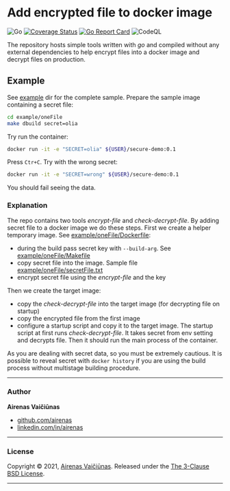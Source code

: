 # Add encrypted file to docker image

![Go](https://github.com/airenas/secure-file/workflows/Go/badge.svg) [![Coverage Status](https://coveralls.io/repos/github/airenas/secure-file/badge.svg?branch=main)](https://coveralls.io/github/airenas/secure-file?branch=main) [![Go Report Card](https://goreportcard.com/badge/github.com/airenas/secure-file)](https://goreportcard.com/report/github.com/airenas/secure-file) ![CodeQL](https://github.com/airenas/secure-file/workflows/CodeQL/badge.svg)

The repository hosts simple tools written with *go* and compiled without any external dependencies to help encrypt files into a docker image and decrypt files on production. 

## Example

See [example](example) dir for the complete sample. Prepare the sample image containing a secret file:

```bash
cd example/oneFile
make dbuild secret=olia
```

Try run the container:
```bash
docker run -it -e "SECRET=olia" ${USER}/secure-demo:0.1
```

Press `Ctr+C`. Try with the wrong secret:

```bash
docker run -it -e "SECRET=wrong" ${USER}/secure-demo:0.1
```

You should fail seeing the data.

### Explanation

The repo contains two tools *encrypt-file* and *check-decrypt-file*. By adding secret file to a docker image we do these steps. First we create a helper temporary image. See [example/oneFile/Dockerfile](example/Dockerfile): 
- during the build pass secret key with `--build-arg`. See [example/oneFile/Makefile](example/Makefile) 
- copy secret file into the image. Sample file [example/oneFile/secretFile.txt](example/secretFile.txt) 
- encrypt secret file using the *encrypt-file* and the key
 
Then we create the target image:  

- copy the *check-decrypt-file* into the target image (for decrypting file on startup)
- copy the encrypted file from the first image
- configure a startup script and copy it to the target image. The startup script at first runs *check-decrypt-file*. It takes secret from env setting and decrypts file. Then it should run the main process of the container. 

As you are dealing with secret data, so you must be extremely cautious. It is possible to reveal secret with `docker history` if you are using the build process without multistage building procedure.

---
### Author

**Airenas Vaičiūnas**
 
* [github.com/airenas](https://github.com/airenas/)
* [linkedin.com/in/airenas](https://www.linkedin.com/in/airenas/)


---
### License

Copyright © 2021, [Airenas Vaičiūnas](https://github.com/airenas).
Released under the [The 3-Clause BSD License](LICENSE).

---